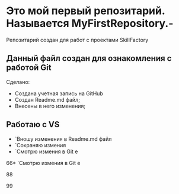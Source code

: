 # Это мой первый репозитарий. Называется **MyFirstRepository.-**
Репозитарий создан для работ с проектами SkillFactory
## Данный файл создан для ознакомления с работой **Git**
Сделано:
* Создана учетная запись на GitHub
* Создан Readme.md файл;
* Внесены в него изменения;
## Работаю с VS
* `Вношу изменения в Readme.md файл
* `Сохраняю измения
* `Смотрю измения в Git e

66* `Смотрю измения в Git e

88

99
